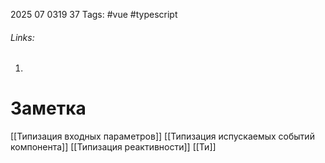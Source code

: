 2025 07 0319 37
Tags: #vue #typescript 
###### Links: 
1) 
# Заметка
[[Типизация входных параметров]]
[[Типизация испускаемых событий компонента]]
[[Типизация реактивности]]
[[Ти]]